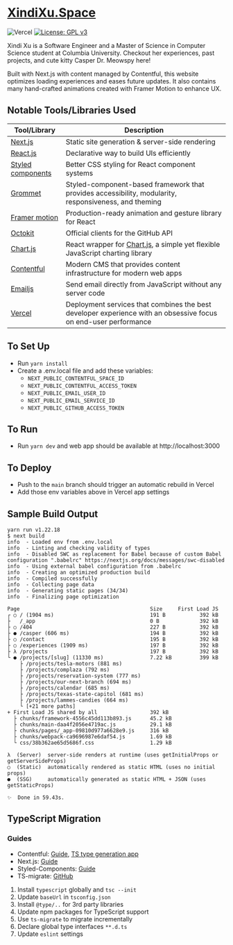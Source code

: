 # [XindiXu.Space](https://xindixu.space)

![Vercel](https://therealsujitk-vercel-badge.vercel.app/?app=xindixu-space-v3&style=for-the-badge)
[![License: GPL v3](https://img.shields.io/badge/License-GPLv3-blue.svg?style=for-the-badge)](https://www.gnu.org/licenses/gpl-3.0)

Xindi Xu is a Software Engineer and a Master of Science in Computer Science student at Columbia University. Checkout her experiences, past projects, and cute kitty Casper Dr. Meowspy here!

Built with Next.js with content managed by Contentful, this website optimizes loading experiences and eases future updates. It also contains many hand-crafted animations created with Framer Motion to enhance UX.

## Notable Tools/Libraries Used

| Tool/Library | Description |
|---|---|
| [Next.js](https://nextjs.org) | Static site generation & server-side rendering |
| [React.js](https://reactjs.org) | Declarative way to build UIs efficiently |
| [Styled components](https://styled-components.com) | Better CSS styling for React component systems |
| [Grommet](https://v2.grommet.io) | Styled-component-based framework that provides accessibility, modularity, responsiveness, and theming |
| [Framer motion](https://www.framer.com/motion/) | Production-ready animation and gesture library for React |
| [Octokit](https://github.com/octokit) | Official clients for the GitHub API |
| [Chart.js](https://github.com/reactchartjs/react-chartjs-2) | React wrapper for [Chart.js](https://www.chartjs.org), a simple yet flexible JavaScript charting library |
| [Contentful](https://www.contentful.com) | Modern CMS that provides content infrastructure for modern web apps  |
| [Emailjs](https://www.emailjs.com) | Send email directly from JavaScript without any server code |
| [Vercel](https://vercel.com) | Deployment services that combines the best developer experience with an obsessive focus on end-user performance |

## To Set Up
- Run `yarn install`
- Create a .env.local file and add these variables:
  - `NEXT_PUBLIC_CONTENTFUL_SPACE_ID`
  - `NEXT_PUBLIC_CONTENTFUL_ACCESS_TOKEN`
  - `NEXT_PUBLIC_EMAIL_USER_ID`
  - `NEXT_PUBLIC_EMAIL_SERVICE_ID`
  - `NEXT_PUBLIC_GITHUB_ACCESS_TOKEN`

## To Run 
- Run `yarn dev` and web app should be available at http://localhost:3000

## To Deploy
- Push to the `main` branch should trigger an automatic rebuild in Vercel
- Add those env variables above in Vercel app settings

## Sample Build Output
```
yarn run v1.22.18
$ next build
info  - Loaded env from .env.local
info  - Linting and checking validity of types
info  - Disabled SWC as replacement for Babel because of custom Babel configuration ".babelrc" https://nextjs.org/docs/messages/swc-disabled
info  - Using external babel configuration from .babelrc
info  - Creating an optimized production build
info  - Compiled successfully
info  - Collecting page data
info  - Generating static pages (34/34)
info  - Finalizing page optimization

Page                                          Size     First Load JS
┌ ○ / (1904 ms)                               191 B           392 kB
├   /_app                                     0 B             392 kB
├ ○ /404                                      227 B           392 kB
├ ● /casper (606 ms)                          194 B           392 kB
├ ○ /contact                                  195 B           392 kB
├ ○ /experiences (1909 ms)                    197 B           392 kB
├ λ /projects                                 197 B           392 kB
└ ● /projects/[slug] (11330 ms)               7.22 kB         399 kB
    ├ /projects/tesla-motors (881 ms)
    ├ /projects/complaza (792 ms)
    ├ /projects/reservation-system (777 ms)
    ├ /projects/our-next-branch (694 ms)
    ├ /projects/calendar (685 ms)
    ├ /projects/texas-state-capitol (681 ms)
    ├ /projects/lammes-candies (664 ms)
    └ [+21 more paths]
+ First Load JS shared by all                 392 kB
  ├ chunks/framework-4556c45dd113b893.js      45.2 kB
  ├ chunks/main-daa4f2056e4719ac.js           29.1 kB
  ├ chunks/pages/_app-09810d977a6628e9.js     316 kB
  ├ chunks/webpack-ca9696987e6daf54.js        1.69 kB
  └ css/38b362ae65d5686f.css                  1.29 kB

λ  (Server)  server-side renders at runtime (uses getInitialProps or getServerSideProps)
○  (Static)  automatically rendered as static HTML (uses no initial props)
●  (SSG)     automatically generated as static HTML + JSON (uses getStaticProps)

✨  Done in 59.43s.
```

## TypeScript Migration
### Guides
- Contentful: [Guide](https://www.contentful.com/developers/docs/javascript/tutorials/typescript-in-javascript-client-library), [TS type generation app](https://github.com/marcolink/cf-content-types-generator-app)
- Next.js: [Guide](https://nextjs.org/docs/basic-features/typescript#existing-projects) 
- Styled-Components: [Guide](https://styled-components.com/docs/api#typescript)
- TS-migrate: [GitHub](https://github.com/airbnb/ts-migrate)

1. Install `typescript` globally and `tsc --init`
3. Update `baseUrl` in `tsconfig.json`
4. Install `@type/..` for 3rd party libraries
5. Update npm packages for TypeScript support
6. Use `ts-migrate` to migrate incrementally
7. Declare global type interfaces `**.d.ts`
8. Update `eslint` settings